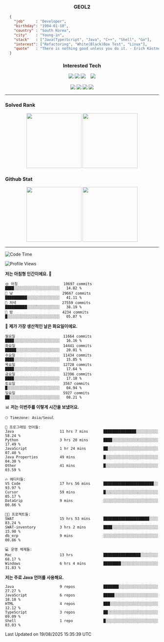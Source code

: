 <div align="center">

  ### GEOL2
</div>

```json
  {
    "job"     : "Developer",
    "birthday": "1994-01-18",
    "country" : "South Korea",
    "city"    : "Young-in",
    "stack"   : ["Java(Type)Script", "Java", "C++", "Shell", "Go"],
    "interest": ["Refactoring", "White(Black)Box Test", "Linux"], 
    "quote"   : "There is nothing good unless you do it. - Erich Kästner"
  }
  ```
  
<div align="center">
  
  ### Interested Tech
  
  <!-- <img src="https://img.shields.io/badge/Laravel-F05340?style=flat-square&logo=Laravel&logoColor=white"> -->
  <img src="https://img.shields.io/badge/SpringBoot-6DB33F?style=flat-square&logo=SpringBoot&logoColor=white">
  <!-- <img src="https://img.shields.io/badge/-NestJs-ea2845?style=flat-square&logo=nestjs&logoColor=white"> -->
  <!-- <img src="https://img.shields.io/badge/Express-000000?style=flat-square&logo=Express&logoColor=white"> -->
  <!-- <img src="https://img.shields.io/badge/Three.js-000000?style=flat-square&logo=Three.js&logoColor=white"> -->
  <img src="https://img.shields.io/badge/React-61DAFB?style=flat-square&logo=React&logoColor=black">
  <!-- <img src="https://img.shields.io/badge/next.js-000000?style=flat-square&logo=nextdotjs&logoColor=white"> -->
  <img src="https://img.shields.io/badge/OpenAI-%23412991?style=flat-square&logo=openai&logoColor=white">
  &nbsp;&nbsp;
  <!-- <br><br> -->
  
  <img src="https://img.shields.io/badge/junit-%23E33332?style=flat-square&logo=junit5&logoColor=white">
  <!-- <img src="https://img.shields.io/badge/Jest-323330?style=flat-square&logo=Jest&logoColor=white"> -->
  <br><br>
  
  <img src="https://img.shields.io/badge/Java-ED8B00?style=flat-square&logo=openjdk&logoColor=white">
  <img src="https://img.shields.io/badge/JavaScript-F7DF1E?style=flat-square&logo=JavaScript&logoColor=black">
  <img src="https://img.shields.io/badge/TypeScript-007acc?style=flat-square&logo=TypeScript&logoColor=black">
  <img src="https://img.shields.io/badge/Go-00ADD8?logo=Go&logoColor=white&style=flat-square">
  <!-- <img src="https://img.shields.io/badge/MySQL-4479A1?style=flat-square&logo=mysql&logoColor=white"><br> -->

</div>

------------

  ### Solved Rank
  
  <div align="center">
    <img height="180em" src="https://mazassumnida.wtf/api/v2/generate_badge?boj=geol2">
    <img height="180em" src="https://leetcard.jacoblin.cool/Geol2?theme=light&font=Gugi&border=0&radius=20">
  </div>
  
  ### Github Stat 
  <div align="center">
    <img height="180em" src="https://github-readme-stats-omega-five-90.vercel.app/api/?username=geol2&show_icons=true&theme=dark">
    <img height="180em" src="https://github-readme-stats-omega-five-90.vercel.app/api/top-langs/?username=geol2&show_icons=true&hide=cmake,EJS,css,scss,html,VUE&layout=compact&theme=dark&exclude_repo=raspi-web&count_private=true&langs_count=10">
  </div>
  
------------

  <!--START_SECTION:waka-->
![Code Time](http://img.shields.io/badge/Code%20Time-4%2C294%20hrs%2044%20mins-blue)

![Profile Views](http://img.shields.io/badge/Profile%20Views-1-blue)

**저는 아침형 인간이에요. 🐤** 

```text
🌞 아침                     10697 commits       ████░░░░░░░░░░░░░░░░░░░░░   14.82 % 
🌆 낮　                     29667 commits       ██████████░░░░░░░░░░░░░░░   41.11 % 
🌃 저녁                     27559 commits       ██████████░░░░░░░░░░░░░░░   38.19 % 
🌙 밤　                     4234 commits        █░░░░░░░░░░░░░░░░░░░░░░░░   05.87 % 
```
📅 **제가 가장 생산적인 날은 화요일이에요.** 

```text
월요일                      11664 commits       ████░░░░░░░░░░░░░░░░░░░░░   16.16 % 
화요일                      14441 commits       █████░░░░░░░░░░░░░░░░░░░░   20.01 % 
수요일                      11434 commits       ████░░░░░░░░░░░░░░░░░░░░░   15.85 % 
목요일                      12728 commits       ████░░░░░░░░░░░░░░░░░░░░░   17.64 % 
금요일                      12396 commits       ████░░░░░░░░░░░░░░░░░░░░░   17.18 % 
토요일                      3567 commits        █░░░░░░░░░░░░░░░░░░░░░░░░   04.94 % 
일요일                      5927 commits        ██░░░░░░░░░░░░░░░░░░░░░░░   08.21 % 
```


📊 **저는 이번주를 이렇게 시간을 보냈어요.** 

```text
🕑︎ Timezone: Asia/Seoul

💬 프로그래밍 언어들: 
Java                     11 hrs 7 mins       ███████████████░░░░░░░░░░   58.24 % 
Python                   3 hrs 20 mins       ████░░░░░░░░░░░░░░░░░░░░░   17.49 % 
JavaScript               1 hr 24 mins        ██░░░░░░░░░░░░░░░░░░░░░░░   07.40 % 
Java Properties          49 mins             █░░░░░░░░░░░░░░░░░░░░░░░░   04.30 % 
Other                    41 mins             █░░░░░░░░░░░░░░░░░░░░░░░░   03.59 % 

🔥 에디터들: 
VS Code                  17 hrs 56 mins      ███████████████████████░░   93.97 % 
Cursor                   59 mins             █░░░░░░░░░░░░░░░░░░░░░░░░   05.17 % 
DataGrip                 9 mins              ░░░░░░░░░░░░░░░░░░░░░░░░░   00.86 % 

🐱‍💻 프로젝트들: 
SWAT                     15 hrs 53 mins      █████████████████████░░░░   83.24 % 
SWAT-inventory           3 hrs 2 mins        ████░░░░░░░░░░░░░░░░░░░░░   15.90 % 
db_erp                   9 mins              ░░░░░░░░░░░░░░░░░░░░░░░░░   00.86 % 

💻 운영 체제들: 
Mac                      13 hrs              █████████████████░░░░░░░░   68.17 % 
Windows                  6 hrs 4 mins        ████████░░░░░░░░░░░░░░░░░   31.83 % 
```

**저는 주로 Java 언어를 사용해요.** 

```text
Java                     9 repos             ███████░░░░░░░░░░░░░░░░░░   27.27 % 
JavaScript               6 repos             █████░░░░░░░░░░░░░░░░░░░░   18.18 % 
HTML                     4 repos             ███░░░░░░░░░░░░░░░░░░░░░░   12.12 % 
TypeScript               3 repos             ██░░░░░░░░░░░░░░░░░░░░░░░   09.09 % 
Shell                    1 repo              █░░░░░░░░░░░░░░░░░░░░░░░░   03.03 % 
```




 Last Updated on 19/08/2025 15:35:39 UTC
<!--END_SECTION:waka-->

<div align="center">
  
  <!-- [![Hits](https://hits.seeyoufarm.com/api/count/incr/badge.svg?url=https%3A%2F%2Fgithub.com%2Fgeol2&count_bg=%2379C83D&title_bg=%23555555&icon=myspace.svg&icon_color=%23E7E7E7&title=hits&edge_flat=false)](https://hits.seeyoufarm.com) -->
  
</div>

<!--
**Geol2/Geol2** is a ✨ _special_ ✨ repository because its `README.md` (this file) appears on your GitHub profile.

Here are some ideas to get you started:
- 🔭 I’m currently working on ...
- 🌱 I’m currently learning ...
- 👯 I’m looking to collaborate on ...
- 🤔 I’m looking for help with ...
- 💬 Ask me about ...
- 📫 How to reach me: ...
- 😄 Pronouns: ...
- ⚡ Fun fact: ...
-->
